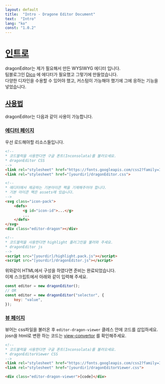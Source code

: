 ```yaml
---
layout: default
title:  "Intro - Dragone Editor Document"
text:  "Intro"
lang: "ko"
const: "1.0.2"
---
```


# [인트로](#인트로)

dragonEditor는 제가 필요해서 만든 WYSIWYG 에디터 입니다.<br>
팀블로그인 [Dico](https://dico.me) 에 에디터가 필요했고 그렇기에 만들었습니다.<br>
다양한 디자인을 수용할 수 있어야 했고, 커스텀이 가능해야 했기에 그에 응하는 기능을 넣었습니다.

## [사용법](#사용법)

dragonEditor는 다음과 같이 사용이 가능합니다.


### [에디터 페이지](#에디터-페이지)

우선 로드해야할 리소스들입니다.

```html
<!-- 
* 코드블럭을 사용한다면 구글 폰트(Inconsolata)를 불러오세요.
* dragonEditor CSS
-->
<link rel="stylesheet" href="https://fonts.googleapis.com/css2?family=Inconsolata:wght@400;700&amp;display=swap">
<link rel="stylesheet" href="[yourdir]/dragonEditor.css">

<!-- 
* 에디터에서 제공하는 기본아이콘 팩을 기제해주어야 합니다.
* 기본 아이콘 팩은 assets에 있습니다.
-->
<svg class="icon-pack">
    <defs>
        <g id="icon-id">...</g>
        ...
    </defs>
</svg>
<div class="editor-dragon"></div>

<!-- 
* 코드블럭을 사용한다면 highlight 플러그인을 불러와 주세요.
* dragonEditor js
-->
<script src="[yourdir]/highlight.pack.js"></script>
<script src="[yourdir]/dragonEditor.js"></script>
```

위와같이 HTML에서 구성을 하였다면 준비는 완료되었습니다.<br>
이제 스크립트에서 아래와 같이 입력해 주세요.

```js
const editor = new dragonEditor();
// OR
const editor = new dragonEditor("selector", {
    key: "value",
});
```

### [뷰 페이지](#뷰-페이지)

뷰어는 css파일을 불러온 후 `editor-dragon-viewer` 클레스 안에 코드를 삽입하세요.<br>
josn을 html로 변환 하는 코드는 [view-convertor](https://github.com/lovefields/dragonEditor/tree/main/assets/view-convertor) 를 확인해주세요.

```html
<!-- 
* 코드블럭을 사용한다면 구글 폰트(Inconsolata)를 불러오세요.
* dragonEditorViewer CSS
-->
<link rel="stylesheet" href="https://fonts.googleapis.com/css2?family=Inconsolata:wght@400;700&amp;display=swap">
<link rel="stylesheet" href="[yourdir]/dragonEditorViewer.css">

<div class="editor-dragon-viewer">[code]</div>
```